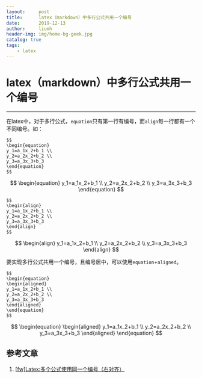 ```yaml
---
layout:     post
title:      latex（markdown）中多行公式共用一个编号
date:       2019-12-13
author:     liumh
header-img: img/home-bg-geek.jpg
catalog: true
tags:
    - latex
---
```


# latex（markdown）中多行公式共用一个编号

---

在latex中，对于多行公式，`equation`只有第一行有编号，而`align`每一行都有一个不同编号。如：

```tex{.line-numbers}
$$
\begin{equation}
y_1=a_1x_2+b_1 \\
y_2=a_2x_2+b_2 \\
y_3=a_3x_3+b_3
\end{equation}
$$
```

$$
\begin{equation}
y_1=a_1x_2+b_1 \\
y_2=a_2x_2+b_2 \\
y_3=a_3x_3+b_3
\end{equation}
$$

```tex{.line-numbers}
$$
\begin{align}
y_1=a_1x_2+b_1 \\
y_2=a_2x_2+b_2 \\
y_3=a_3x_3+b_3
\end{align}
$$
```

$$
\begin{align}
y_1=a_1x_2+b_1 \\
y_2=a_2x_2+b_2 \\
y_3=a_3x_3+b_3
\end{align}
$$

要实现多行公式共用一个编号，且编号居中，可以使用`equation`+`aligned`。

```tex{.line-numbers}
$$
\begin{equation}
\begin{aligned}
y_1=a_1x_2+b_1 \\
y_2=a_2x_2+b_2 \\
y_3=a_3x_3+b_3
\end{aligned}
\end{equation}
$$
```

$$
\begin{equation}
\begin{aligned}
y_1=a_1x_2+b_1 \\
y_2=a_2x_2+b_2 \\
y_3=a_3x_3+b_3
\end{aligned}
\end{equation}
$$

## 参考文章

1. [[fw]Latex:多个公式使用同一个编号（右对齐）](http://blog.sina.com.cn/s/blog_5e36b06101015s3w.html)